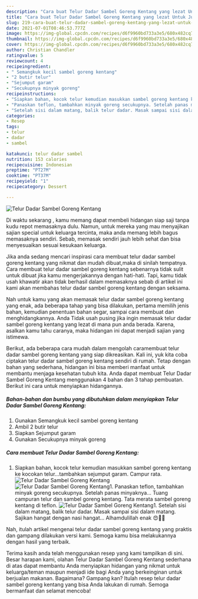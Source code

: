 ```yaml
---
description: "Cara buat Telur Dadar Sambel Goreng Kentang yang lezat Untuk Jualan"
title: "Cara buat Telur Dadar Sambel Goreng Kentang yang lezat Untuk Jualan"
slug: 219-cara-buat-telur-dadar-sambel-goreng-kentang-yang-lezat-untuk-jualan
date: 2021-07-01T08:46:53.777Z
image: https://img-global.cpcdn.com/recipes/d6f9960bd733a3e5/680x482cq70/telur-dadar-sambel-goreng-kentang-foto-resep-utama.jpg
thumbnail: https://img-global.cpcdn.com/recipes/d6f9960bd733a3e5/680x482cq70/telur-dadar-sambel-goreng-kentang-foto-resep-utama.jpg
cover: https://img-global.cpcdn.com/recipes/d6f9960bd733a3e5/680x482cq70/telur-dadar-sambel-goreng-kentang-foto-resep-utama.jpg
author: Christian Chandler
ratingvalue: 5
reviewcount: 4
recipeingredient:
- " Semangkuk kecil sambel goreng kentang"
- "2 butir telur"
- "Sejumput garam"
- "Secukupnya minyak goreng"
recipeinstructions:
- "Siapkan bahan, kocok telur kemudian masukkan sambel goreng kentang ke kocokan telur...tambahkan sejumput garam. Campur rata."
- "Panaskan teflon, tambahkan minyak goreng secukupnya. Setelah panas minyaknya... Tuang campuran telur dan sambel goreng kentang. Tata merata sambel goreng kentang di teflon."
- "Setelah sisi dalam matang, balik telur dadar. Masak sampai sisi dalam matang. Sajikan hangat dengan nasi hangat... Alhamdulillah enak 😍👍🏻"
categories:
- Resep
tags:
- telur
- dadar
- sambel

katakunci: telur dadar sambel 
nutrition: 153 calories
recipecuisine: Indonesian
preptime: "PT27M"
cooktime: "PT37M"
recipeyield: "1"
recipecategory: Dessert

---
```



![Telur Dadar Sambel Goreng Kentang](https://img-global.cpcdn.com/recipes/d6f9960bd733a3e5/680x482cq70/telur-dadar-sambel-goreng-kentang-foto-resep-utama.jpg)

Di waktu  sekarang , kamu memang dapat membeli hidangan siap saji tanpa kudu repot memasaknya dulu. Namun, untuk mereka yang mau menyajikan sajian special untuk keluarga tercinta, maka anda memang lebih bagus memasaknya sendiri. Sebab, memasak sendiri jauh lebih sehat dan bisa menyesuaikan sesuai kesukaan keluarga.

Jika anda sedang mencari inspirasi cara membuat telur dadar sambel goreng kentang yang nikmat dan mudah dibuat,maka di sinilah tempatnya. Cara membuat telur dadar sambel goreng kentang  sebenarnya tidak sulit untuk dibuat jika kamu mengerjakannya dengan hati-hati. Tapi, kamu tidak usah khawatir akan tidak berhasil dalam memasaknya 
sebab di artikel ini kami akan membahas telur dadar sambel goreng kentang dengan seksama.  



Nah untuk kamu yang akan memasak telur dadar sambel goreng kentang yang enak, ada beberapa tahap yang bisa dilakukan, pertama memilih jenis bahan, kemudian penentuan bahan segar, sampai cara membuat dan menghidangkannya. Anda Tidak usah pusing jika ingin memasak telur dadar sambel goreng kentang yang lezat di mana pun anda berada. Karena, asalkan kamu  tahu caranya, maka hidangan ini dapat menjadi sajian yang istimewa.

Berikut, ada beberapa cara mudah dalam mengolah caramembuat telur dadar sambel goreng kentang yang siap dikreasikan. Kali ini, yuk kita coba ciptakan telur dadar sambel goreng kentang sendiri di rumah. Tetap dengan bahan yang sederhana, hidangan ini bisa memberi manfaat untuk membantu menjaga kesehatan tubuh kita. Anda dapat membuat Telur Dadar Sambel Goreng Kentang menggunakan 4 bahan dan 3 tahap pembuatan. Berikut ini cara untuk menyiapkan hidangannya.

<!--inarticleads1-->

##### Bahan-bahan dan bumbu yang dibutuhkan dalam menyiapkan Telur Dadar Sambel Goreng Kentang:

1. Gunakan  Semangkuk kecil sambel goreng kentang
1. Ambil 2 butir telur
1. Siapkan Sejumput garam
1. Gunakan Secukupnya minyak goreng




<!--inarticleads2-->

##### Cara membuat Telur Dadar Sambel Goreng Kentang:

1. Siapkan bahan, kocok telur kemudian masukkan sambel goreng kentang ke kocokan telur...tambahkan sejumput garam. Campur rata.
<img src="https://img-global.cpcdn.com/steps/15fa746d05797dd2/160x128cq70/telur-dadar-sambel-goreng-kentang-langkah-memasak-1-foto.jpg" alt="Telur Dadar Sambel Goreng Kentang"><img src="https://img-global.cpcdn.com/steps/7553ea9b86410654/160x128cq70/telur-dadar-sambel-goreng-kentang-langkah-memasak-1-foto.jpg" alt="Telur Dadar Sambel Goreng Kentang">1. Panaskan teflon, tambahkan minyak goreng secukupnya. Setelah panas minyaknya... Tuang campuran telur dan sambel goreng kentang. Tata merata sambel goreng kentang di teflon.
<img src="https://img-global.cpcdn.com/steps/8a9a840254db283d/160x128cq70/telur-dadar-sambel-goreng-kentang-langkah-memasak-2-foto.jpg" alt="Telur Dadar Sambel Goreng Kentang">1. Setelah sisi dalam matang, balik telur dadar. Masak sampai sisi dalam matang. Sajikan hangat dengan nasi hangat... Alhamdulillah enak 😍👍🏻




Nah, itulah artikel mengenai  telur dadar sambel goreng kentang  yang praktis dan gampang dilakukan versi kami. Semoga kamu bisa melakukannya dengan hasil yang terbaik. 

Terima kasih anda telah menggunakan resep yang kami tampilkan di sini. Besar harapan kami, olahan  Telur Dadar Sambel Goreng Kentang sederhana di atas dapat membantu Anda menyiapkan hidangan yang nikmat untuk keluarga/teman maupun menjadi ide bagi Anda yang berkeinginan untuk berjualan makanan. Bagaimana? Gampang kan? Itulah resep telur dadar sambel goreng kentang yang bisa Anda lakukan di rumah. Semoga bermanfaat dan selamat mencoba!

